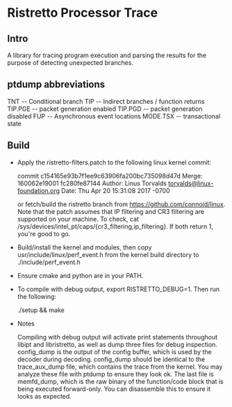 # Ristretto Processor Trace

## Intro

A library for tracing program execution and parsing the results for the purpose of detecting unexpected branches.

## ptdump abbreviations

TNT -- Conditional branch
TIP -- Indirect branches / function returns
TIP.PGE -- packet generation enabled
TIP.PGD -- packet generation disabled
FUP -- Asynchronous event locations
MODE.TSX -- transactional state

## Build

* Apply the ristretto-filters.patch to the following linux kernel commit:

    commit c154165e93b7f1ee9c63906fa200bc735098d47d
    Merge: 160062e19001 fc280fe87144
    Author: Linus Torvalds <torvalds@linux-foundation.org>
    Date:   Thu Apr 20 15:31:08 2017 -0700

    or fetch/build the ristretto branch from https://github.com/connojd/linux. Note
    that the patch assumes that IP filtering and CR3 filtering are supported
    on your machine.  To check, cat /sys/devices/intel_pt/caps/{cr3_filtering,ip_filtering}.
    If both return 1, you're good to go.

* Build/install the kernel and modules, then copy usr/include/linux/perf_event.h
  from the kernel build directory to ./include/perf_event.h

* Ensure cmake and python are in your PATH.

* To compile with debug output, export RISTRETTO_DEBUG=1. Then run the following:

    ./setup && make

* Notes

    Compiling with debug output will activate print statements throughout libipt and
    libristretto, as well as dump three files for debug inspection.  config_dump
    is the output of the config buffer, which is used by the decoder during decoding.
    config_dump should be identical to the trace_aux_dump file, which contains the trace from
    the kernel.  You may analyze these file with ptdump to ensure they look ok.  The last
    file is memfd_dump, which is the raw binary of the function/code block that is being
    executed forward-only. You can disassemble this to ensure it looks as expected.
